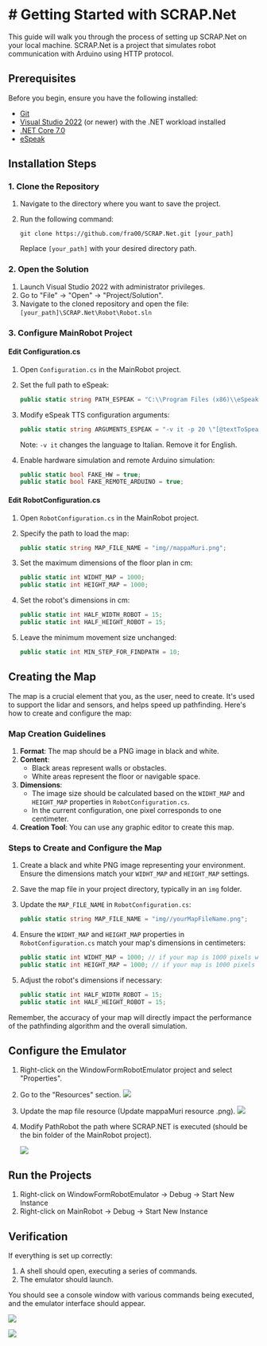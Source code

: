 # # Getting Started with SCRAP.Net

This guide will walk you through the process of setting up SCRAP.Net on your local machine. SCRAP.Net is a project that simulates robot communication with Arduino using HTTP protocol.

## Prerequisites

Before you begin, ensure you have the following installed:

- [Git](https://git-scm.com/)
- [Visual Studio 2022](https://visualstudio.microsoft.com/vs/) (or newer) with the .NET workload installed
- [.NET Core 7.0](https://dotnet.microsoft.com/download/dotnet/7.0)
- [eSpeak](https://espeak.sourceforge.net/)

## Installation Steps

### 1. Clone the Repository

1. Navigate to the directory where you want to save the project.

2. Run the following command:
   
   ```
   git clone https://github.com/fra00/SCRAP.Net.git [your_path]
   ```
   
   Replace `[your_path]` with your desired directory path.

### 2. Open the Solution

1. Launch Visual Studio 2022 with administrator privileges.
2. Go to "File" -> "Open" -> "Project/Solution".
3. Navigate to the cloned repository and open the file:
   `[your_path]\SCRAP.Net\Robot\Robot.sln`

### 3. Configure MainRobot Project

#### Edit Configuration.cs

1. Open `Configuration.cs` in the MainRobot project.

2. Set the full path to eSpeak:
   
   ```csharp
   public static string PATH_ESPEAK = "C:\\Program Files (x86)\\eSpeak\\command_line\\";
   ```

3. Modify eSpeak TTS configuration arguments:
   
   ```csharp
   public static string ARGUMENTS_ESPEAK = "-v it -p 20 \"[@textToSpeach]\"";
   ```
   
   Note: `-v it` changes the language to Italian. Remove it for English.

4. Enable hardware simulation and remote Arduino simulation:
   
   ```csharp
   public static bool FAKE_HW = true;
   public static bool FAKE_REMOTE_ARDUINO = true;
   ```

#### Edit RobotConfiguration.cs

1. Open `RobotConfiguration.cs` in the MainRobot project.

2. Specify the path to load the map:
   
   ```csharp
   public static string MAP_FILE_NAME = "img//mappaMuri.png";
   ```

3. Set the maximum dimensions of the floor plan in cm:
   
   ```csharp
   public static int WIDHT_MAP = 1000;
   public static int HEIGHT_MAP = 1000;
   ```

4. Set the robot's dimensions in cm:
   
   ```csharp
   public static int HALF_WIDTH_ROBOT = 15;
   public static int HALF_HEIGHT_ROBOT = 15;
   ```

5. Leave the minimum movement size unchanged:
   
   ```csharp
   public static int MIN_STEP_FOR_FINDPATH = 10;
   ```

## Creating the Map

The map is a crucial element that you, as the user, need to create. It's used to support the lidar and sensors, and helps speed up pathfinding. Here's how to create and configure the map:

### Map Creation Guidelines

1. **Format**: The map should be a PNG image in black and white.
2. **Content**: 
   - Black areas represent walls or obstacles.
   - White areas represent the floor or navigable space.
3. **Dimensions**: 
   - The image size should be calculated based on the `WIDHT_MAP` and `HEIGHT_MAP` properties in `RobotConfiguration.cs`.
   - In the current configuration, one pixel corresponds to one centimeter.
4. **Creation Tool**: You can use any graphic editor to create this map.

### Steps to Create and Configure the Map

1. Create a black and white PNG image representing your environment. Ensure the dimensions match your `WIDHT_MAP` and `HEIGHT_MAP` settings.

2. Save the map file in your project directory, typically in an `img` folder.

3. Update the `MAP_FILE_NAME` in `RobotConfiguration.cs`:
   
   ```csharp
   public static string MAP_FILE_NAME = "img//yourMapFileName.png";
   ```

4. Ensure the `WIDHT_MAP` and `HEIGHT_MAP` properties in `RobotConfiguration.cs` match your map's dimensions in centimeters:
   
   ```csharp
   public static int WIDHT_MAP = 1000; // if your map is 1000 pixels wide
   public static int HEIGHT_MAP = 1000; // if your map is 1000 pixels tall
   ```

5. Adjust the robot's dimensions if necessary:
   
   ```csharp
   public static int HALF_WIDTH_ROBOT = 15;
   public static int HALF_HEIGHT_ROBOT = 15;
   ```

Remember, the accuracy of your map will directly impact the performance of the pathfinding algorithm and the overall simulation.

## Configure the Emulator

1. Right-click on the WindowFormRobotEmulator project and select "Properties".
2. Go to the "Resources" section. 
   ![](../images/2024-08-20-14-29-23-image.png)
3. Update the map file resource (Update mappaMuri resource .png).
   ![](../images/2024-08-20-14-28-03-image.png)
4. Modify PathRobot the path where SCRAP.NET is executed (should be the bin folder of the MainRobot project).
   
   ![](../images/2024-08-20-14-27-25-image.png)

## Run the Projects

1. Right-click on WindowFormRobotEmulator -> Debug -> Start New Instance
2. Right-click on MainRobot -> Debug -> Start New Instance

## Verification

If everything is set up correctly:

1. A shell should open, executing a series of commands.
2. The emulator should launch.

You should see a console window with various commands being executed, and the emulator interface should appear.



![](../images/2024-08-20-14-46-18-image.png)

![](../images/2024-08-20-14-46-56-image.png)
